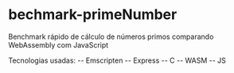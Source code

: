 # bechmark-primeNumber
Benchmark rápido de cálculo de números primos comparando WebAssembly com JavaScript

Tecnologias usadas:
 -- Emscripten
 -- Express
 -- C
 -- WASM
 -- JS
